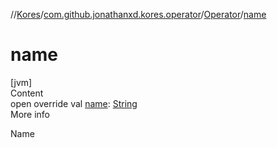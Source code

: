 //[Kores](../../index.md)/[com.github.jonathanxd.kores.operator](../index.md)/[Operator](index.md)/[name](name.md)



# name  
[jvm]  
Content  
open override val [name](name.md): [String](https://kotlinlang.org/api/latest/jvm/stdlib/kotlin/-string/index.html)  
More info  


Name

  



